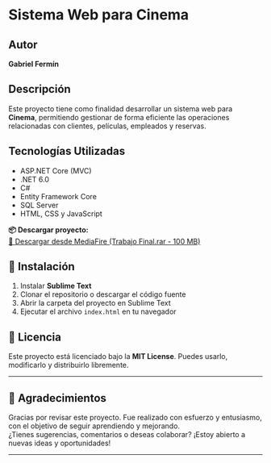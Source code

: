 # Sistema Web para Cinema

## Autor
**Gabriel Fermín**

## Descripción
Este proyecto tiene como finalidad desarrollar un sistema web para **Cinema**, permitiendo gestionar de forma eficiente las operaciones relacionadas con clientes, películas, empleados y reservas.

## Tecnologías Utilizadas
- ASP.NET Core (MVC)  
- .NET 6.0  
- C#  
- Entity Framework Core  
- SQL Server  
- HTML, CSS y JavaScript

**📦 Descargar proyecto:**  
[🔗 Descargar desde MediaFire (Trabajo Final.rar - 100 MB)](https://www.mediafire.com/file/9c6500o67txa51m/Trabajo+Final.rar/file)

## 🚀 Instalación

1. Instalar **Sublime Text**  
2. Clonar el repositorio o descargar el código fuente  
3. Abrir la carpeta del proyecto en Sublime Text  
4. Ejecutar el archivo `index.html` en tu navegador

## 📄 Licencia
Este proyecto está licenciado bajo la **MIT License**. Puedes usarlo, modificarlo y distribuirlo libremente.

---

## 🙌 Agradecimientos

Gracias por revisar este proyecto. Fue realizado con esfuerzo y entusiasmo, con el objetivo de seguir aprendiendo y mejorando.  
¿Tienes sugerencias, comentarios o deseas colaborar? ¡Estoy abierto a nuevas ideas y oportunidades!

---
